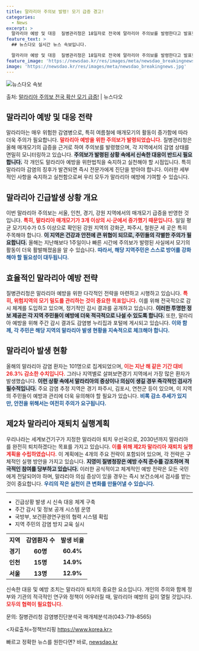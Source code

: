```yaml
---
title: 말라리아 주의보 발령! 모기 급증 경고!
categories:
  - News
excerpt: >
  말라리아 예방 및 대응  질병관리청은 18일자로 전국에 말라리아 주의보를 발령한다고 발표했습니다. 이는 올해…
feature_text: >
  ## 뉴스다오 실시간 뉴스 속보입니다.

  말라리아 예방 및 대응  질병관리청은 18일자로 전국에 말라리아 주의보를 발령한다고 발표했습니다. 이는 올해…
feature_image: 'https://newsdao.kr/res/images/meta/newsdao_breakingnews.jpg'
image: 'https://newsdao.kr/res/images/meta/newsdao_breakingnews.jpg'
---
```


![뉴스다오 속보](https://newsdao.kr/res/images/meta/newsdao_breakingnews.jpg)

<p>출처: <a href="https://newsdao.kr/4291" rel="dofollow">말라리아 주의보 전국 확산 모기 급증!</a> | 뉴스다오</p>

<h2 data-ke-size="size26">말라리아 예방 및 대응 전략</h2>

<p data-ke-size="size16"></p>

말라리아는 매우 위험한 감염병으로, 특히 여름철에 매개모기의 활동이 증가함에 따라 더욱 주의가 필요합니다. <b><span style="color: #ee2323;">말라리아 예방을 위한 주의보가 발령되었습니다.</span></b> 질병관리청은 올해 매개모기의 급증을 근거로 하여 주의보를 발령했으며, 각 지역에서의 감염 상태를 면밀히 모니터링하고 있습니다. <b><span style="background-color: #21538527;">주의보가 발령된 상황 속에서 신속한 대응이 반드시 필요합니다.</span></b> 각 개인도 말라리아 예방을 위한법칙을 숙지하고 실천해야 할 시점입니다. 특히 말라리아 감염의 징후가 발견되면 즉시 전문가에게 진단을 받아야 합니다. 이러한 세부적인 사항을 숙지하고 실천함으로써 우리 모두가 말라리아 예방에 기여할 수 있습니다.

<p data-ke-size="size16"></p>

<h2 data-ke-size="size26">말라리아 긴급발생 상황 개요</h2>

<p data-ke-size="size16"></p>

이번 말라리아 주의보는 서울, 인천, 경기, 강원 지역에서의 매개모기 급증을 반영한 것입니다. <b><span style="color: #ee2323;">특히, 말라리아 매개모기가 3개 이상의 시·군에서 증가했기 때문입니다.</span></b> 일일 평균 모기지수가 0.5 이상으로 확인된 강원 지역의 강화군, 파주시, 철원군 세 곳은 특히 주목해야 합니다. <b><span style="background-color: #21538527;">이 지역은 건강과 안전에 큰 위협이 되므로, 주민들의 각별한 주의가 필요합니다.</span></b> 올해는 지난해보다 1주일이나 빠른 시간에 주의보가 발령된 사실에서 모기의 활동이 더욱 활발해졌음을 알 수 있습니다. <b><span style="color: #1a5490;">따라서, 해당 지역주민은 스스로 방어를 강화해야 할 필요성이 대두됩니다.</span></b> 

<p data-ke-size="size16"></p>

<h2 data-ke-size="size26">효율적인 말라리아 예방 전략</h2>

<p data-ke-size="size16"></p>

질병관리청은 말라리아 예방을 위한 다각적인 전략을 마련하고 시행하고 있습니다. <b><span style="color: #ee2323;">특히, 위험지역의 모기 밀도를 관리하는 것이 중요한 목표입니다.</span></b> 이를 위해 전국적으로 감시 체계를 도입하고 있으며, 정기적인 감시 결과를 공개하고 있습니다. <b><span style="background-color: #21538527;">이러한 투명한 정보 제공은 각 지역 주민들이 예방에 더욱 적극적으로 나설 수 있도록 합니다.</span></b> 또한, 말라리아 예방을 위해 주간 감시 결과도 감염병 누리집과 포털에 게시되고 있습니다. <b><span style="color: #1a5490;">이와 함께, 각 주민은 해당 지역의 말라리아 발생 현황을 지속적으로 체크해야 합니다.</span></b>

<p data-ke-size="size16"></p>

<h2 data-ke-size="size26">말라리아 발생 현황</h2>

<p data-ke-size="size16"></p>

올해의 말라리아 감염 환자는 101명으로 집계되었으며, <b><span style="color: #ee2323;">이는 지난 해 같은 기간 대비 26.3% 감소한 수치입니다.</span></b> 그러나 지역별로 살펴보면경기 지역에서 가장 많은 환자가 발생했습니다. <b><span style="background-color: #21538527;">이런 상황 속에서 말라리아의 증상이나 의심이 생길 경우 즉각적인 검사가 필수적입니다.</span></b> 주요 감염 추정 지역은 경기 파주시, 김포시, 연천군 등이 있으며, 이 지역의 주민들이 예방과 관리에 더욱 유의해야 할 필요가 있습니다. <b><span style="color: #1a5490;">비록 감소 추세가 있지만, 안전을 위해서는 여전히 주의가 요구됩니다.</span></b> 

<p data-ke-size="size16"></p>

<h2 data-ke-size="size26">제2차 말라리아 재퇴치 실행계획</h2>

<p data-ke-size="size16"></p>

우리나라는 세계보건기구가 지정한 말라리아 퇴치 우선국으로, 2030년까지 말라리아를 완전히 퇴치하겠다는 목표를 가지고 있습니다. <b><span style="color: #ee2323;">이를 위해 제2차 말라리아 재퇴치 실행계획을 수립하였습니다.</span></b> 이 계획에는 4개의 주요 전략이 포함되어 있으며, 각 전략은 구체적인 실행 방안을 가지고 있습니다. <b><span style="background-color: #21538527;">지영미 질병청장은 예방 수칙 준수를 강조하며 적극적인 참여를 당부하고 있습니다.</span></b> 이러한 공식적이고 체계적인 예방 전략은 모든 국민에게 전달되어야 하며, 말라리아 의심 증상이 있을 경우는 즉시 보건소에서 검사를 받는 것이 중요합니다. <b><span style="color: #1a5490;">우리의 작은 실천이 큰 변화를 만들어낼 수 있습니다.</span></b> 

<p data-ke-size="size16"></p>

<hr>

<ul>
    <li>긴급상황 발생 시 신속 대응 체계 구축</li>
    <li>주간 감시 및 정보 공개 시스템 운영</li>
    <li>국방부, 보건환경연구원의 협력 시스템 확립</li>
    <li>지역 주민의 감염 방지 교육 실시</li>
</ul>

<p data-ke-size="size16"></p>

<table style="width:100%;">
    <tr>
        <th style="text-align: center; height: 17px;"><b>지역</b></th>
        <th style="text-align: center; height: 17px;"><b>감염환자 수</b></th>
        <th style="text-align: center; height: 17px;"><b>발생 비율</b></th>
    </tr>
    <tr>
        <td style="text-align: center; height: 17px;"><b>경기</b></td>
        <td style="text-align: center; height: 17px;"><b>60명</b></td>
        <td style="text-align: center; height: 17px;"><b>60.4%</b></td>
    </tr>
    <tr>
        <td style="text-align: center; height: 17px;"><b>인천</b></td>
        <td style="text-align: center; height: 17px;"><b>15명</b></td>
        <td style="text-align: center; height: 17px;"><b>14.9%</b></td>
    </tr>
    <tr>
        <td style="text-align: center; height: 17px;"><b>서울</b></td>
        <td style="text-align: center; height: 17px;"><b>13명</b></td>
        <td style="text-align: center; height: 17px;"><b>12.9%</b></td>
    </tr>
</table>

<p data-ke-size="size16"></p>

신속한 대응 및 예방 조치는 말라리아 퇴치의 중요한 요소입니다. 개인의 주의와 함께 정부와 기관의 적극적인 연구와 정책이 어우러질 때, 말라리아 예방의 길이 열릴 것입니다. <b><span style="color: #ee2323;">모두의 협력이 필요합니다.</span></b> 

<p data-ke-size="size16"></p>

문의: 질병관리청 감염병진단분석국 매개체분석과(043-719-8565)

<p data-ke-size="size16"></p>

<자료출처=정책브리핑 https://www.korea.kr>  

빠르고 정확한 뉴스를 원한다면? 바로, <a href="https://newsdao.kr" rel="dofollow">newsdao.kr</a>


